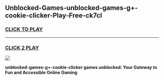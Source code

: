 
## Unblocked-Games-unblocked-games-g+-cookie-clicker-Play-Free-ck7cl
<h3>
<a href="https://premium76.site?title=unblocked-games-g+-cookie-clicker&ref=18A">CLICK TO PLAY</a></h3>
<hr>

<h3>
<a href="https://premium76.site?title=unblocked-games-g+-cookie-clicker&ref=18A">CLICK 2 PLAY</a>
  
</h3>

<a href="https://premium76.site?title=unblocked-games-g+-cookie-clicker&ref=18A"><img src="https://clearcache.store/games.png"></a>


**unblocked-games-g+-cookie-clicker games unblocked: Your Gateway to Fun and Accessible Online Gaming**
